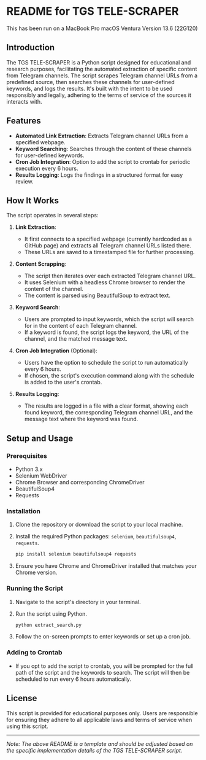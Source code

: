 # README for TGS TELE-SCRAPER
This has been run on a MacBook Pro macOS Ventura Version 13.6 (22G120)
## Introduction

The TGS TELE-SCRAPER is a Python script designed for educational and research purposes, facilitating the automated extraction of specific content from Telegram channels. The script scrapes Telegram channel URLs from a predefined source, then searches these channels for user-defined keywords, and logs the results. It's built with the intent to be used responsibly and legally, adhering to the terms of service of the sources it interacts with.

## Features

- **Automated Link Extraction**: Extracts Telegram channel URLs from a specified webpage.
- **Keyword Searching**: Searches through the content of these channels for user-defined keywords.
- **Cron Job Integration**: Option to add the script to crontab for periodic execution every 6 hours.
- **Results Logging**: Logs the findings in a structured format for easy review.

## How It Works

The script operates in several steps:

1. **Link Extraction**: 
   - It first connects to a specified webpage (currently hardcoded as a GitHub page) and extracts all Telegram channel URLs listed there.
   - These URLs are saved to a timestamped file for further processing.

2. **Content Scrapping**:
   - The script then iterates over each extracted Telegram channel URL.
   - It uses Selenium with a headless Chrome browser to render the content of the channel.
   - The content is parsed using BeautifulSoup to extract text.

3. **Keyword Search**:
   - Users are prompted to input keywords, which the script will search for in the content of each Telegram channel.
   - If a keyword is found, the script logs the keyword, the URL of the channel, and the matched message text.

4. **Cron Job Integration** (Optional):
   - Users have the option to schedule the script to run automatically every 6 hours.
   - If chosen, the script's execution command along with the schedule is added to the user's crontab.

5. **Results Logging**:
   - The results are logged in a file with a clear format, showing each found keyword, the corresponding Telegram channel URL, and the message text where the keyword was found.

## Setup and Usage

### Prerequisites

- Python 3.x
- Selenium WebDriver
- Chrome Browser and corresponding ChromeDriver
- BeautifulSoup4
- Requests

### Installation

1. Clone the repository or download the script to your local machine.
2. Install the required Python packages: `selenium`, `beautifulsoup4`, `requests`.

   ```bash
   pip install selenium beautifulsoup4 requests
   ```

3. Ensure you have Chrome and ChromeDriver installed that matches your Chrome version.

### Running the Script

1. Navigate to the script's directory in your terminal.
2. Run the script using Python.

   ```bash
   python extract_search.py
   ```

3. Follow the on-screen prompts to enter keywords or set up a cron job.

### Adding to Crontab

- If you opt to add the script to crontab, you will be prompted for the full path of the script and the keywords to search. The script will then be scheduled to run every 6 hours automatically.

## License

This script is provided for educational purposes only. Users are responsible for ensuring they adhere to all applicable laws and terms of service when using this script.

---

*Note: The above README is a template and should be adjusted based on the specific implementation details of the TGS TELE-SCRAPER script.*
